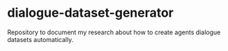 # dialogue-dataset-generator
Repository to document my research about how to create agents dialogue datasets automatically.
